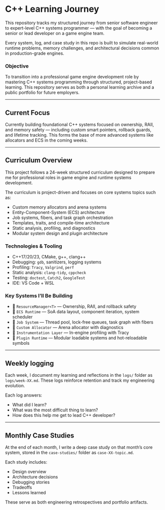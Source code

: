 # C++ Learning Journey

This repository tracks my structured journey from senior software engineer to expert-level C++ systems programmer — with the goal of becoming a senior or lead developer on a game engine team.

Every system, log, and case study in this repo is built to simulate real-world runtime problems, memory challenges, and architectural decisions common in production-grade engines.

### Objective

To transition into a professional game engine development role by mastering C++ systems programming through structured, project-based learning. This repository serves as both a personal learning archive and a public portfolio for future employers.

---

## Current Focus

Currently building foundational C++ systems focused on ownership, RAII, and memory safety — including custom smart pointers, rollback guards, and lifetime tracking. This forms the base of more advanced systems like allocators and ECS in the coming weeks.

---

## Curriculum Overview

This project follows a 24-week structured curriculum designed to prepare me for professional roles in game engine and runtime systems development.

The curriculum is project-driven and focuses on core systems topics such as:

- Custom memory allocators and arena systems
- Entity-Component-System (ECS) architecture
- Job systems, fibers, and task graph orchestration
- Templates, traits, and compile-time architecture
- Static analysis, profiling, and diagnostics
- Modular system design and plugin architecture

### Technologies & Tooling

- C++17/20/23, CMake, g++, clang++
- Debugging: `gdb`, sanitizers, logging systems
- Profiling: `Tracy`, `Valgrind`, `perf`
- Static analysis: `clang-tidy`, `cppcheck`
- Testing: `doctest`, `Catch2`, `GoogleTest`
- IDE: VS Code + WSL

### Key Systems I’ll Be Building

- 🔸 `ResourceManager<T>` — Ownership, RAII, and rollback safety
- 🔸 `ECS Runtime` — SoA data layout, component iteration, system scheduler
- 🔸 `Job System` — Thread pool, lock-free queues, task graph with fibers
- 🔸 `Custom Allocator` — Arena allocator with diagnostics
- 🔸 `Instrumentation Layer` — In-engine profiling with Tracy
- 🔸 `Plugin Runtime` — Modular loadable systems and hot-reloadable symbols

---

## Weekly logging

Each week, I document my learning and reflections in the `logs/` folder as `logs/week-XX.md`. These logs reinforce retention and track my engineering evolution.

Each log answers:

- What did I learn?
- What was the most difficult thing to learn?
- How does this help me get to lead C++ developer?

---

## Monthly Case Studies

At the end of each month, I write a deep case study on that month’s core system, stored in the `case-studies/` folder as `case-XX-topic.md`.

Each study includes:

- Design overview
- Architecture decisions
- Debugging stories
- Tradeoffs
- Lessons learned

These serve as both engineering retrospectives and portfolio artifacts.

